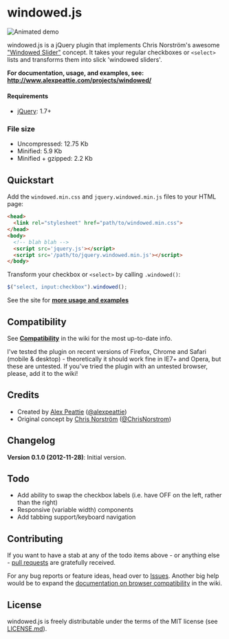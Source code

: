 # windowed.js

![Animated demo](https://raw.github.com/alexpeattie/windowed/master/animated-demo.gif)

windowed.js is a jQuery plugin that implements Chris Norström's awesome ["Windowed Slider"](http://www.chrisnorstrom.com/2012/11/invention-multiple-choice-windowed-slider-ui/) concept. It takes your regular checkboxes or `<select>` lists and transforms them into slick 'windowed sliders'.

**For documentation, usage, and examples, see:
http://www.alexpeattie.com/projects/windowed/**

#### Requirements
- [jQuery](http://jquery.com/): 1.7+

### File size
- Uncompressed: 12.75 Kb
- Minified: 5.9 Kb
- Minified + gzipped: 2.2 Kb

## Quickstart

Add the `windowed.min.css` and `jquery.windowed.min.js` files to your HTML page:

```html
<head>
  <link rel="stylesheet" href="path/to/windowed.min.css">
</head>
<body>
  <!-- blah blah -->
  <script src='jquery.js'></script>
  <script src='/path/to/jquery.windowed.min.js'></script>
</body>
```

Transform your checkbox or `<select>` by calling `.windowed()`:

```javascript
$("select, input:checkbox").windowed();
```

See the site for **[more usage and examples](http://www.alexpeattie.com/projects/windowed/#usage)**

## Compatibility

See **[Compatibility](https://github.com/alexpeattie/windowed/wiki/Compatibility)** in the wiki for the most up-to-date info.

I've tested the plugin on recent versions of Firefox, Chrome and Safari (mobile & desktop) - theoretically it should work fine in IE7+ and Opera, but these are untested. If you've tried the plugin with an untested browser, please, add it to the wiki!

## Credits

- Created by [Alex Peattie](http://www.alexpeattie.com) ([@alexpeattie](https://twitter.com/alexpeattie))
- Original concept by [Chris Norström](http://www.chrisnorstrom.com/) ([@ChrisNorstrom](https://twitter.com/ChrisNorstrom))

## Changelog

__Version 0.1.0 (2012-11-28)__:
Initial version.

## Todo

- Add ability to swap the checkbox labels (i.e. have OFF on the left, rather than the right)
- Responsive (variable width) components
- Add tabbing support/keyboard navigation
 
## Contributing

If you want to have a stab at any of the todo items above - or anything else - [pull requests](https://github.com/alexpeattie/windowed/pulls) are gratefully received.

For any bug reports or feature ideas, head over to [Issues](https://github.com/alexpeattie/windowed/pulls). Another big help would be to expand the [documentation on browser compatibility](https://github.com/alexpeattie/windowed/wiki/Compatibility) in the wiki.

## License

windowed.js is freely distributable under the terms of the MIT license (see [LICENSE.md](https://github.com/alexpeattie/windowed/blob/master/LICENSE.md)).